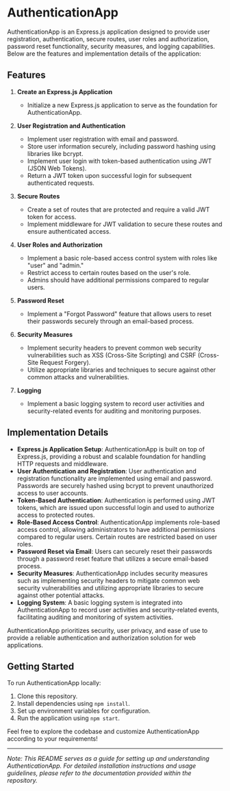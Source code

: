 # AuthenticationApp

AuthenticationApp is an Express.js application designed to provide user registration, authentication, secure routes, user roles and authorization, password reset functionality, security measures, and logging capabilities. Below are the features and implementation details of the application:

## Features

1. **Create an Express.js Application**
   - Initialize a new Express.js application to serve as the foundation for AuthenticationApp.

2. **User Registration and Authentication**
   - Implement user registration with email and password.
   - Store user information securely, including password hashing using libraries like bcrypt.
   - Implement user login with token-based authentication using JWT (JSON Web Tokens).
   - Return a JWT token upon successful login for subsequent authenticated requests.

3. **Secure Routes**
   - Create a set of routes that are protected and require a valid JWT token for access.
   - Implement middleware for JWT validation to secure these routes and ensure authenticated access.

4. **User Roles and Authorization**
   - Implement a basic role-based access control system with roles like "user" and "admin."
   - Restrict access to certain routes based on the user's role.
   - Admins should have additional permissions compared to regular users.

5. **Password Reset**
   - Implement a "Forgot Password" feature that allows users to reset their passwords securely through an email-based process.

6. **Security Measures**
   - Implement security headers to prevent common web security vulnerabilities such as XSS (Cross-Site Scripting) and CSRF (Cross-Site Request Forgery).
   - Utilize appropriate libraries and techniques to secure against other common attacks and vulnerabilities.

7. **Logging**
   - Implement a basic logging system to record user activities and security-related events for auditing and monitoring purposes.

## Implementation Details

- **Express.js Application Setup**: AuthenticationApp is built on top of Express.js, providing a robust and scalable foundation for handling HTTP requests and middleware.
- **User Authentication and Registration**: User authentication and registration functionality are implemented using email and password. Passwords are securely hashed using bcrypt to prevent unauthorized access to user accounts.
- **Token-Based Authentication**: Authentication is performed using JWT tokens, which are issued upon successful login and used to authorize access to protected routes.
- **Role-Based Access Control**: AuthenticationApp implements role-based access control, allowing administrators to have additional permissions compared to regular users. Certain routes are restricted based on user roles.
- **Password Reset via Email**: Users can securely reset their passwords through a password reset feature that utilizes a secure email-based process.
- **Security Measures**: AuthenticationApp includes security measures such as implementing security headers to mitigate common web security vulnerabilities and utilizing appropriate libraries to secure against other potential attacks.
- **Logging System**: A basic logging system is integrated into AuthenticationApp to record user activities and security-related events, facilitating auditing and monitoring of system activities.

AuthenticationApp prioritizes security, user privacy, and ease of use to provide a reliable authentication and authorization solution for web applications.

## Getting Started

To run AuthenticationApp locally:

1. Clone this repository.
2. Install dependencies using `npm install`.
3. Set up environment variables for configuration.
4. Run the application using `npm start`.

Feel free to explore the codebase and customize AuthenticationApp according to your requirements!

---

*Note: This README serves as a guide for setting up and understanding AuthenticationApp. For detailed installation instructions and usage guidelines, please refer to the documentation provided within the repository.*
